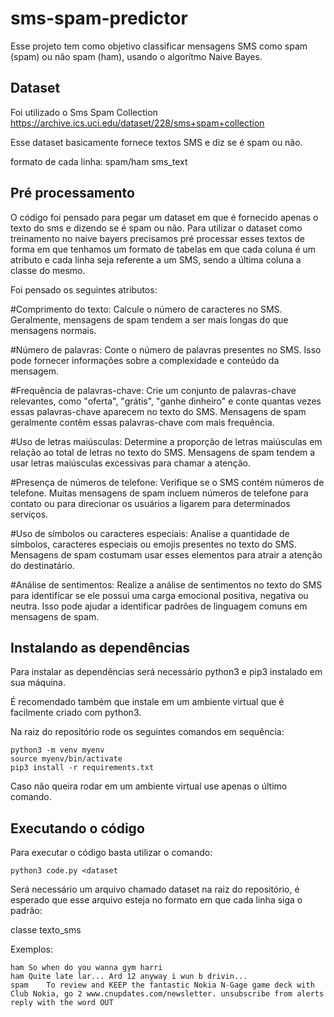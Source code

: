 # sms-spam-predictor

Esse projeto tem como objetivo classificar mensagens SMS como spam (spam) ou não spam (ham), usando o algorítmo Naive Bayes.

## Dataset

Foi utilizado o Sms Spam Collection
https://archive.ics.uci.edu/dataset/228/sms+spam+collection

Esse dataset basicamente fornece textos SMS e diz se é spam ou não.

formato de cada linha:
spam/ham sms_text

## Pré processamento

O código foi pensado para pegar um dataset em que é fornecido apenas o texto do sms e dizendo se é spam ou não.
Para utilizar o dataset como treinamento no naive bayers precisamos pré processar esses textos de forma em que tenhamos um formato de tabelas
em que cada coluna é um atributo e cada linha seja referente a um SMS, sendo a última coluna a classe do mesmo.

Foi pensado os seguintes atributos:

#Comprimento do texto: Calcule o número de caracteres no SMS. Geralmente, mensagens de spam tendem a ser mais longas do que mensagens normais.

#Número de palavras: Conte o número de palavras presentes no SMS. Isso pode fornecer informações sobre a complexidade e conteúdo da mensagem.

#Frequência de palavras-chave: Crie um conjunto de palavras-chave relevantes, como "oferta", "grátis", "ganhe dinheiro" e conte quantas vezes essas palavras-chave aparecem no texto do SMS. Mensagens de spam geralmente contêm essas palavras-chave com mais frequência.

#Uso de letras maiúsculas: Determine a proporção de letras maiúsculas em relação ao total de letras no texto do SMS. Mensagens de spam tendem a usar letras maiúsculas excessivas para chamar a atenção.

#Presença de números de telefone: Verifique se o SMS contém números de telefone. Muitas mensagens de spam incluem números de telefone para contato ou para direcionar os usuários a ligarem para determinados serviços.

#Uso de símbolos ou caracteres especiais: Analise a quantidade de símbolos, caracteres especiais ou emojis presentes no texto do SMS. Mensagens de spam costumam usar esses elementos para atrair a atenção do destinatário.

#Análise de sentimentos: Realize a análise de sentimentos no texto do SMS para identificar se ele possui uma carga emocional positiva, negativa ou neutra. Isso pode ajudar a identificar padrões de linguagem comuns em mensagens de spam.

## Instalando as dependências

Para instalar as dependências será necessário python3 e pip3 instalado em sua máquina.

É recomendado também que instale em um ambiente virtual que é facilmente criado com python3.

Na raiz do repositório rode os seguintes comandos em sequência:
```
python3 -m venv myenv
source myenv/bin/activate
pip3 install -r requirements.txt
```

Caso não queira rodar em um ambiente virtual use apenas o último comando.

## Executando o código

Para executar o código basta utilizar o comando:

```
python3 code.py <dataset
```

Será necessário um arquivo chamado dataset na raiz do repositório, é esperado que esse arquivo esteja no formato em que cada linha siga o padrão:

classe texto_sms

Exemplos:
```
ham	So when do you wanna gym harri
ham	Quite late lar... Ard 12 anyway i wun b drivin...
spam	To review and KEEP the fantastic Nokia N-Gage game deck with Club Nokia, go 2 www.cnupdates.com/newsletter. unsubscribe from alerts reply with the word OUT
```
